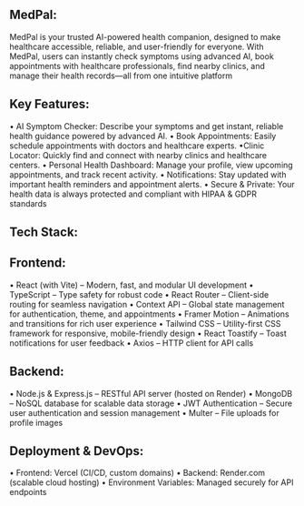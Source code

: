 ## MedPal: ##
MedPal is your trusted AI-powered health companion, designed to make healthcare accessible, reliable, and user-friendly for everyone. With MedPal, users can instantly check symptoms using advanced AI, book appointments with healthcare professionals, find nearby clinics, and manage their health records—all from one intuitive platform

## Key Features: ##

• AI Symptom Checker: Describe your symptoms and get instant, reliable health guidance powered by advanced AI.
• Book Appointments: Easily schedule appointments with doctors and healthcare experts.
 •Clinic Locator: Quickly find and connect with nearby clinics and healthcare centers.
• Personal Health Dashboard: Manage your profile, view upcoming appointments, and track recent activity.
• Notifications: Stay updated with important health reminders and appointment alerts.
• Secure & Private: Your health data is always protected and compliant with HIPAA & GDPR standards

## Tech Stack: ##

## Frontend: ##

• React (with Vite) – Modern, fast, and modular UI development
• TypeScript – Type safety for robust code
• React Router – Client-side routing for seamless navigation
• Context API – Global state management for authentication, theme, and appointments
• Framer Motion – Animations and transitions for rich user experience
• Tailwind CSS – Utility-first CSS framework for responsive, mobile-friendly design
• React Toastify – Toast notifications for user feedback
• Axios – HTTP client for API calls

## Backend: ##

• Node.js & Express.js – RESTful API server (hosted on Render)
• MongoDB – NoSQL database for scalable data storage
• JWT Authentication – Secure user authentication and session management
• Multer – File uploads for profile images

## Deployment & DevOps: ##

• Frontend: Vercel (CI/CD, custom domains)
• Backend: Render.com (scalable cloud hosting)
• Environment Variables: Managed securely for API endpoints